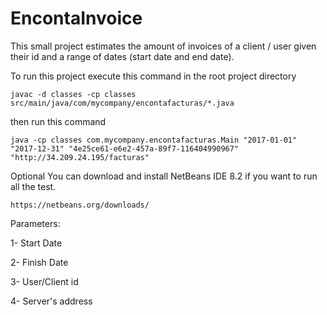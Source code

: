 # EncontaInvoice

This small project estimates the amount of invoices of a client / user given their id and a range of dates (start date and end date).

To run this project execute this command in the root project directory
```
javac -d classes -cp classes  src/main/java/com/mycompany/encontafacturas/*.java
```

then run this command
```
java -cp classes com.mycompany.encontafacturas.Main "2017-01-01" "2017-12-31" "4e25ce61-e6e2-457a-89f7-116404990967" "http://34.209.24.195/facturas"
```
Optional
You can download and install NetBeans IDE 8.2 if you want to run all the test.
```
https://netbeans.org/downloads/
```

Parameters:

1- Start Date

2- Finish Date

3- User/Client id

4- Server's address

